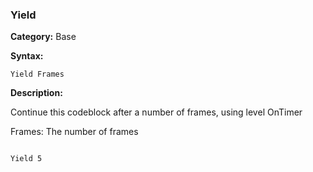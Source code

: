 ### Yield

**Category:**
Base

**Syntax:**

```scorpionengine
Yield Frames
```

**Description:**

Continue this codeblock after a number of frames, using level OnTimer

Frames: The number of frames

```scorpionengine

Yield 5

```
